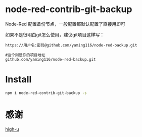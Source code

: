 # node-red-contrib-git-backup

Node-Red 配置备份节点，一般配置都默认配置了直接用即可

如果不是很明白git怎么使用，建议git项目这样写：

```
https://用户名:密码@github.com/yaming116/node-red-backup.git

#这个则是你的项目地址
github.com/yaming116/node-red-backup.git
```

# Install

```bash
npm i node-red-contrib-git-backup -s
```



# 感谢

[high-u](https://github.com/high-u/node-red-contrib-git-nodes)

